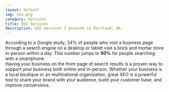 ```yaml
---
layout: default
img: seo.png
category: Services
title: SEO Services
description: SEO services I provide in Portland, OR.
---
```

According to a Google study, 34% of people who visit a business page through a search engine on a desktop or tablet visit a brick and mortar store in-person within a day. This number jumps to <strong>50%</strong> for people searching with a smartphone. 
<br />
Having your business on the front page of search results is a proven way to support your business both online and in-person. Whether your business is a local boutique or an multinational organization, great SEO is a powerful tool to share your brand with your audience, build your customer base, and improve conversions. 